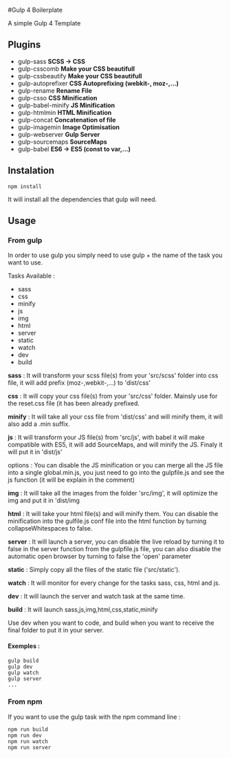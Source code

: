 #Gulp 4 Boilerplate

A simple Gulp 4 Template

## Plugins
* gulp-sass **SCSS -> CSS**
* gulp-csscomb **Make your CSS beautifull**
* gulp-cssbeautify **Make your CSS beautifull**
* gulp-autoprefixer **CSS Autoprefixing (webkit-, moz-,...)**
* gulp-rename **Rename File**
* gulp-csso **CSS Minification**
* gulp-babel-minify **JS Minification**
* gulp-htmlmin **HTML Minification**
* gulp-concat **Concatenation of file**
* gulp-imagemin **Image Optimisation**
* gulp-webserver **Gulp Server**
* gulp-sourcemaps **SourceMaps**
* gulp-babel **ES6 -> ES5 (const to var,...)**

## Instalation 

```
npm install

```

It will install all the dependencies that gulp will need.

## Usage 

### From gulp
In order to use gulp you simply need to use gulp + the name of the task you want to use.

Tasks Available :

* sass
* css
* minify
* js
* img
* html
* server
* static
* watch
* dev
* build

**sass** : It will transform your scss file(s) from your 'src/scss' folder into css file, it will add prefix (moz-,webkit-,...) to 'dist/css'

**css** : It will copy your css file(s) from your 'src/css' folder. Mainsly use for the reset.css file (it has been already prefixed.

**minify** : It will take all your css file from 'dist/css' and will minify them, it will also add a .min suffix.

**js** : It will transform your JS file(s) from 'src/js', with babel it will make compatible with ES5, it will add SourceMaps, and will minify the JS. Finaly it will put it in 'dist/js'

options : You can disable the JS minification or you can merge all the JS file into a single global.min.js, you just need to go into the gulpfile.js and see the js function (it will be explain in the comment)

**img** : It will take all the images from the folder 'src/img', it will optimize the img and put it in 'dist/img

**html** : It will take your html file(s) and will minify them. You can disable the minification into the gulfile.js conf file into the html function by turning collapseWhitespaces to false.

**server** : It will launch a server, you can disable the live reload by turning it to false in the server function from the gulpfile.js file, you can also disable the automatic open browser by turning to false the 'open' parameter

**static** : Simply copy all the files of the static file ('src/static').

**watch** : It will monitor for every change for the tasks sass, css, html and js.

**dev** : It will launch the server and watch task at the same time. 

**build** : It will launch sass,js,img,html,css,static,minify

Use dev when you want to code, and build when you want to receive the final folder to put it in your server.

 
#### Exemples : 
```
gulp build
gulp dev
gulp watch
gulp server
...
```



### From npm 
If you want to use the gulp task with the npm command line : 


```
npm run build
npm run dev
npm run watch
npm run server
```



